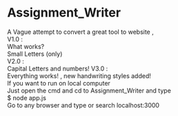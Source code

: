 # Assignment_Writer
A Vague attempt to convert a great tool to website ,<br />
V1.0 :<br />
 What works? <br />
  Small Letters (only)<br />
V2.0 :<br />
Capital Letters and numbers!
V3.0 : <br />
Everything works! , new handwriting styles added!
<br />
If you want to run on local computer
<br />
Just open the cmd and cd to Assignment_Writer and type
<br />
$ node app.js
<br />
Go to any browser and type or search localhost:3000
<br />
